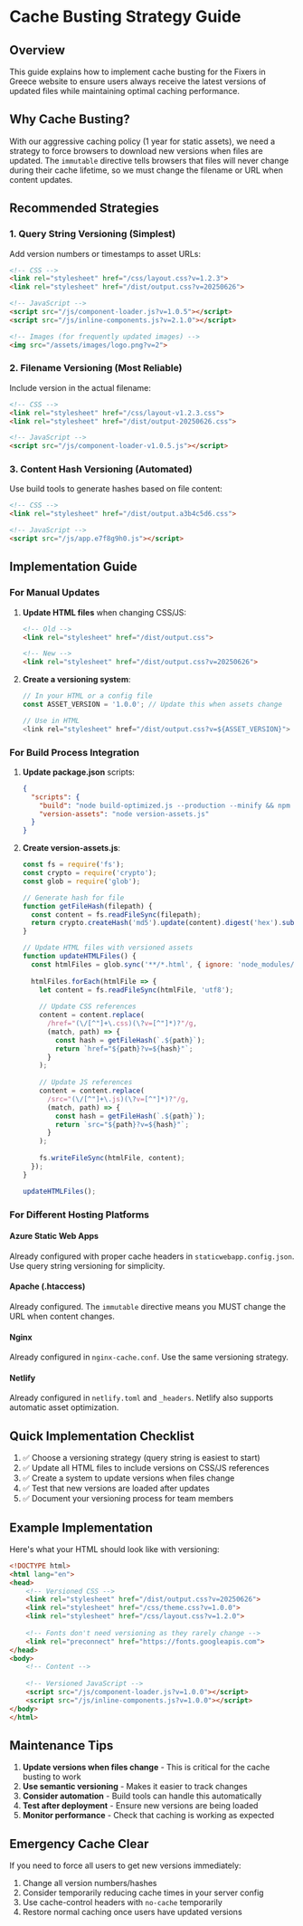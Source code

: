 # Cache Busting Strategy Guide

## Overview

This guide explains how to implement cache busting for the Fixers in Greece website to ensure users always receive the latest versions of updated files while maintaining optimal caching performance.

## Why Cache Busting?

With our aggressive caching policy (1 year for static assets), we need a strategy to force browsers to download new versions when files are updated. The `immutable` directive tells browsers that files will never change during their cache lifetime, so we must change the filename or URL when content updates.

## Recommended Strategies

### 1. Query String Versioning (Simplest)

Add version numbers or timestamps to asset URLs:

```html
<!-- CSS -->
<link rel="stylesheet" href="/css/layout.css?v=1.2.3">
<link rel="stylesheet" href="/dist/output.css?v=20250626">

<!-- JavaScript -->
<script src="/js/component-loader.js?v=1.0.5"></script>
<script src="/js/inline-components.js?v=2.1.0"></script>

<!-- Images (for frequently updated images) -->
<img src="/assets/images/logo.png?v=2">
```

### 2. Filename Versioning (Most Reliable)

Include version in the actual filename:

```html
<!-- CSS -->
<link rel="stylesheet" href="/css/layout-v1.2.3.css">
<link rel="stylesheet" href="/dist/output-20250626.css">

<!-- JavaScript -->
<script src="/js/component-loader-v1.0.5.js"></script>
```

### 3. Content Hash Versioning (Automated)

Use build tools to generate hashes based on file content:

```html
<!-- CSS -->
<link rel="stylesheet" href="/dist/output.a3b4c5d6.css">

<!-- JavaScript -->
<script src="/js/app.e7f8g9h0.js"></script>
```

## Implementation Guide

### For Manual Updates

1. **Update HTML files** when changing CSS/JS:
   ```html
   <!-- Old -->
   <link rel="stylesheet" href="/dist/output.css">
   
   <!-- New -->
   <link rel="stylesheet" href="/dist/output.css?v=20250626">
   ```

2. **Create a versioning system**:
   ```javascript
   // In your HTML or a config file
   const ASSET_VERSION = '1.0.0'; // Update this when assets change
   
   // Use in HTML
   <link rel="stylesheet" href="/dist/output.css?v=${ASSET_VERSION}">
   ```

### For Build Process Integration

1. **Update package.json** scripts:
   ```json
   {
     "scripts": {
       "build": "node build-optimized.js --production --minify && npm run version-assets",
       "version-assets": "node version-assets.js"
     }
   }
   ```

2. **Create version-assets.js**:
   ```javascript
   const fs = require('fs');
   const crypto = require('crypto');
   const glob = require('glob');
   
   // Generate hash for file
   function getFileHash(filepath) {
     const content = fs.readFileSync(filepath);
     return crypto.createHash('md5').update(content).digest('hex').substring(0, 8);
   }
   
   // Update HTML files with versioned assets
   function updateHTMLFiles() {
     const htmlFiles = glob.sync('**/*.html', { ignore: 'node_modules/**' });
     
     htmlFiles.forEach(htmlFile => {
       let content = fs.readFileSync(htmlFile, 'utf8');
       
       // Update CSS references
       content = content.replace(
         /href="(\/[^"]+\.css)(\?v=[^"]*)?"/g,
         (match, path) => {
           const hash = getFileHash(`.${path}`);
           return `href="${path}?v=${hash}"`;
         }
       );
       
       // Update JS references
       content = content.replace(
         /src="(\/[^"]+\.js)(\?v=[^"]*)?"/g,
         (match, path) => {
           const hash = getFileHash(`.${path}`);
           return `src="${path}?v=${hash}"`;
         }
       );
       
       fs.writeFileSync(htmlFile, content);
     });
   }
   
   updateHTMLFiles();
   ```

### For Different Hosting Platforms

#### Azure Static Web Apps
Already configured with proper cache headers in `staticwebapp.config.json`. Use query string versioning for simplicity.

#### Apache (.htaccess)
Already configured. The `immutable` directive means you MUST change the URL when content changes.

#### Nginx
Already configured in `nginx-cache.conf`. Use the same versioning strategy.

#### Netlify
Already configured in `netlify.toml` and `_headers`. Netlify also supports automatic asset optimization.

## Quick Implementation Checklist

1. ✅ Choose a versioning strategy (query string is easiest to start)
2. ✅ Update all HTML files to include versions on CSS/JS references
3. ✅ Create a system to update versions when files change
4. ✅ Test that new versions are loaded after updates
5. ✅ Document your versioning process for team members

## Example Implementation

Here's what your HTML should look like with versioning:

```html
<!DOCTYPE html>
<html lang="en">
<head>
    <!-- Versioned CSS -->
    <link rel="stylesheet" href="/dist/output.css?v=20250626">
    <link rel="stylesheet" href="/css/theme.css?v=1.0.0">
    <link rel="stylesheet" href="/css/layout.css?v=1.2.0">
    
    <!-- Fonts don't need versioning as they rarely change -->
    <link rel="preconnect" href="https://fonts.googleapis.com">
</head>
<body>
    <!-- Content -->
    
    <!-- Versioned JavaScript -->
    <script src="/js/component-loader.js?v=1.0.0"></script>
    <script src="/js/inline-components.js?v=1.0.0"></script>
</body>
</html>
```

## Maintenance Tips

1. **Update versions when files change** - This is critical for the cache busting to work
2. **Use semantic versioning** - Makes it easier to track changes
3. **Consider automation** - Build tools can handle this automatically
4. **Test after deployment** - Ensure new versions are being loaded
5. **Monitor performance** - Check that caching is working as expected

## Emergency Cache Clear

If you need to force all users to get new versions immediately:

1. Change all version numbers/hashes
2. Consider temporarily reducing cache times in your server config
3. Use cache-control headers with `no-cache` temporarily
4. Restore normal caching once users have updated versions